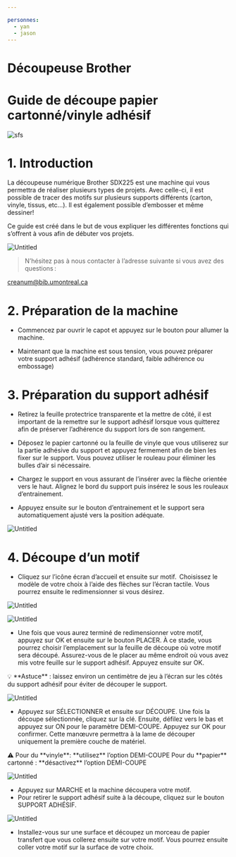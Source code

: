 ```yaml
---

personnes:
  - yan
  - jason
---
```


# Découpeuse Brother

# Guide de découpe papier cartonné/vinyle adhésif

![sfs](https://github.com/user-attachments/assets/b7221c39-2188-41d9-ba36-2ea893dbd580)


# 1. Introduction

La découpeuse numérique Brother SDX225 est une machine qui vous permettra de réaliser plusieurs types de projets. Avec celle-ci, il est possible de tracer des motifs sur plusieurs supports différents (carton, vinyle, tissus, etc…). Il est également possible d’embosser et même dessiner!

Ce guide est créé dans le but de vous expliquer les différentes fonctions qui s’offrent à vous afin de débuter vos projets.

![Untitled](https://github.com/user-attachments/assets/ae6cb734-0aff-4544-92b3-491ead8f1b32)


> N’hésitez pas à nous contacter à l’adresse suivante si vous avez des questions :
> 

[creanum@bib.umontreal.ca](mailto:creanum@bib.umontreal.ca) 

# 2. Préparation de la machine

- Commencez par ouvrir le capot et appuyez sur le bouton pour allumer la machine.

- Maintenant que la machine est sous tension, vous pouvez préparer votre support adhésif (adhérence standard, faible adhérence ou embossage)

# 3. Préparation du support adhésif

- Retirez la feuille protectrice transparente et la mettre de côté, il est important de la remettre sur le support adhésif lorsque vous quitterez afin de préserver l’adhérence du support lors de son rangement.
- Déposez le papier cartonné ou la feuille de vinyle que vous utiliserez sur la partie adhésive du support et appuyez fermement afin de bien les fixer sur le support. Vous pouvez utiliser le rouleau pour éliminer les bulles d’air si nécessaire.



- Chargez le support en vous assurant de l’insérer avec la flèche orientée vers le haut. Alignez le bord du support puis insérez le sous les rouleaux d’entrainement.
- Appuyez ensuite sur le bouton d’entrainement et le support sera automatiquement ajusté vers la position adéquate.

![Untitled](https://prod-files-secure.s3.us-west-2.amazonaws.com/fc03ea79-166c-462a-b035-43f0d279e037/1814b4fa-c591-441f-913e-6f9c1ab2bd5e/Untitled.png)

# 4. Découpe d’un motif

- Cliquez sur l’icône écran d’accueil et ensuite sur motif.  Choisissez le modèle de votre choix à l’aide des flèches sur l’écran tactile. Vous pourrez ensuite le redimensionner si vous désirez.

![Untitled](https://prod-files-secure.s3.us-west-2.amazonaws.com/fc03ea79-166c-462a-b035-43f0d279e037/16aee44f-83db-4a46-85cc-4fe907a0be94/Untitled.png)

![Untitled](https://prod-files-secure.s3.us-west-2.amazonaws.com/fc03ea79-166c-462a-b035-43f0d279e037/3878cf64-26e6-4594-9fc5-3885f0124c8d/Untitled.png)

- Une fois que vous aurez terminé de redimensionner votre motif, appuyez sur OK et ensuite sur le bouton PLACER. À ce stade, vous pourrez choisir l’emplacement sur la feuille de découpe où votre motif sera découpé. Assurez-vous de le placer au même endroit où vous avez mis votre feuille sur le support adhésif. Appuyez ensuite sur OK.

<aside>
💡 **Astuce** : laissez environ un centimètre de jeu à l’écran sur les côtés du support adhésif pour éviter de découper le support.

</aside>

![Untitled](https://prod-files-secure.s3.us-west-2.amazonaws.com/fc03ea79-166c-462a-b035-43f0d279e037/cb60ced4-0373-4a84-90ad-52d5024daf99/Untitled.png)

- Appuyez sur SÉLECTIONNER et ensuite sur DÉCOUPE. Une fois la découpe sélectionnée, cliquez sur la clé. Ensuite, défilez vers le bas et appuyez sur ON pour le paramètre DEMI-COUPE. Appuyez sur OK pour confirmer. Cette manœuvre permettra à la lame de découper uniquement la première couche de matériel.

<aside>
⚠️ Pour du **vinyle**: **utilisez** l’option DEMI-COUPE
Pour du **papier** cartonné : **désactivez** l’option DEMI-COUPE

</aside>

![Untitled](https://prod-files-secure.s3.us-west-2.amazonaws.com/fc03ea79-166c-462a-b035-43f0d279e037/68de3915-629a-443d-9aa5-34a16c4cb75b/Untitled.png)

- Appuyez sur MARCHE et la machine découpera votre motif.
- Pour retirer le support adhésif suite à la découpe, cliquez sur le bouton SUPPORT ADHÉSIF.

![Untitled](https://prod-files-secure.s3.us-west-2.amazonaws.com/fc03ea79-166c-462a-b035-43f0d279e037/66f49ab1-d084-456e-97fa-afab0552149e/Untitled.png)

- Installez-vous sur une surface et découpez un morceau de papier transfert que vous collerez ensuite sur votre motif. Vous pourrez ensuite coller votre motif sur la surface de votre choix.
